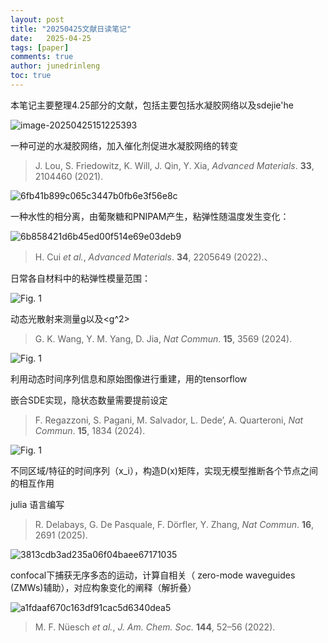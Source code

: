 ```yaml
---
layout: post
title: "20250425文献日读笔记"
date:   2025-04-25
tags: [paper]
comments: true
author: junedrinleng
toc: true
---
```


本笔记主要整理4.25部分的文献，包括主要包括水凝胶网络以及sdejie'he

<!-- more -->




![image-20250425151225393](https://raw.githubusercontent.com/JuneDrinleng/JuneDrinleng.github.io/main/img/2025-04-25-paper_report_1/image-20250425151225393.png)

一种可逆的水凝胶网络，加入催化剂促进水凝胶网络的转变

> J. Lou, S. Friedowitz, K. Will, J. Qin, Y. Xia, *Advanced Materials*. **33**, 2104460 (2021).

![6fb41b899c065c3447b0fb6e3f56e8c](https://raw.githubusercontent.com/JuneDrinleng/JuneDrinleng.github.io/main/img/2025-04-25-paper_report_1/6fb41b899c065c3447b0fb6e3f56e8c.png)

一种水性的相分离，由葡聚糖和PNIPAM产生，粘弹性随温度发生变化：

![6b858421d6b45ed00f514e69e03deb9](https://raw.githubusercontent.com/JuneDrinleng/JuneDrinleng.github.io/main/img/2025-04-25-paper_report_1/6b858421d6b45ed00f514e69e03deb9.png)

> H. Cui *et al.*, *Advanced Materials*. **34**, 2205649 (2022).、

日常各自材料中的粘弹性模量范围：

![Fig. 1](https://raw.githubusercontent.com/JuneDrinleng/JuneDrinleng.github.io/main/img/2025-04-25-paper_report_1/41467_2024_47969_Fig1_HTML.png)

动态光散射来测量g以及<g^2>

> G. K. Wang, Y. M. Yang, D. Jia, *Nat Commun*. **15**, 3569 (2024).

![Fig. 1](https://raw.githubusercontent.com/JuneDrinleng/JuneDrinleng.github.io/main/img/2025-04-25-paper_report_1/41467_2024_45323_Fig1_HTML.png)

利用动态时间序列信息和原始图像进行重建，用的tensorflow

嵌合SDE实现，隐状态数量需要提前设定

> F. Regazzoni, S. Pagani, M. Salvador, L. Dede’, A. Quarteroni, *Nat Commun*. **15**, 1834 (2024).

![Fig. 1](https://raw.githubusercontent.com/JuneDrinleng/JuneDrinleng.github.io/main/img/2025-04-25-paper_report_1/41467_2025_57664_Fig1_HTML.png)

不同区域/特征的时间序列（x_i），构造D(x)矩阵，实现无模型推断各个节点之间的相互作用

julia 语言编写

> R. Delabays, G. De Pasquale, F. Dörfler, Y. Zhang, *Nat Commun*. **16**, 2691 (2025).



![3813cdb3ad235a06f04baee67171035](https://raw.githubusercontent.com/JuneDrinleng/JuneDrinleng.github.io/main/img/2025-04-25-paper_report_1/3813cdb3ad235a06f04baee67171035.png)

confocal下捕获无序多态的运动，计算自相关（ zero-mode waveguides (ZMWs)辅助），对应构象变化的阐释（解折叠）

![a1fdaaf670c163df91cac5d6340dea5](https://raw.githubusercontent.com/JuneDrinleng/JuneDrinleng.github.io/main/img/2025-04-25-paper_report_1/a1fdaaf670c163df91cac5d6340dea5.png)

> M. F. Nüesch *et al.*, *J. Am. Chem. Soc.* **144**, 52–56 (2022).
